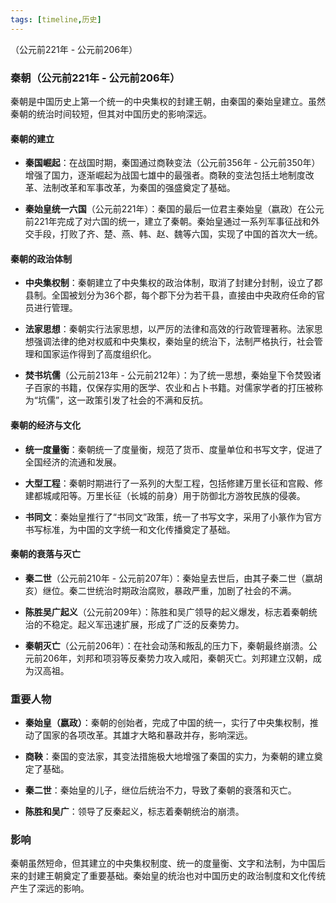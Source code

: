 ```yaml
---
tags: [timeline,历史]
---
```

<span 
	 class='ob-timelines' 
	  data-date='-221-01-01-00' 
	  data-title='秦' 
	  data-class='orange' 
	  data-img = '' 
	  data-type='range' 
	  data-end='-206-01-01-00'> 
	（公元前221年 - 公元前206年）
</span>
### 秦朝（公元前221年 - 公元前206年）

秦朝是中国历史上第一个统一的中央集权的封建王朝，由秦国的秦始皇建立。虽然秦朝的统治时间较短，但其对中国历史的影响深远。

#### 秦朝的建立

- **秦国崛起**：在战国时期，秦国通过商鞅变法（公元前356年 - 公元前350年）增强了国力，逐渐崛起为战国七雄中的最强者。商鞅的变法包括土地制度改革、法制改革和军事改革，为秦国的强盛奠定了基础。

- **秦始皇统一六国**（公元前221年）：秦国的最后一位君主秦始皇（嬴政）在公元前221年完成了对六国的统一，建立了秦朝。秦始皇通过一系列军事征战和外交手段，打败了齐、楚、燕、韩、赵、魏等六国，实现了中国的首次大一统。

#### 秦朝的政治体制

- **中央集权制**：秦朝建立了中央集权的政治体制，取消了封建分封制，设立了郡县制。全国被划分为36个郡，每个郡下分为若干县，直接由中央政府任命的官员进行管理。

- **法家思想**：秦朝实行法家思想，以严厉的法律和高效的行政管理著称。法家思想强调法律的绝对权威和中央集权，秦始皇的统治下，法制严格执行，社会管理和国家运作得到了高度组织化。

- **焚书坑儒**（公元前213年 - 公元前212年）：为了统一思想，秦始皇下令焚毁诸子百家的书籍，仅保存实用的医学、农业和占卜书籍。对儒家学者的打压被称为“坑儒”，这一政策引发了社会的不满和反抗。

#### 秦朝的经济与文化

- **统一度量衡**：秦朝统一了度量衡，规范了货币、度量单位和书写文字，促进了全国经济的流通和发展。

- **大型工程**：秦朝时期进行了一系列的大型工程，包括修建万里长征和宫殿、修建都城咸阳等。万里长征（长城的前身）用于防御北方游牧民族的侵袭。

- **书同文**：秦始皇推行了“书同文”政策，统一了书写文字，采用了小篆作为官方书写标准，为中国的文字统一和文化传播奠定了基础。

#### 秦朝的衰落与灭亡

- **秦二世**（公元前210年 - 公元前207年）：秦始皇去世后，由其子秦二世（嬴胡亥）继位。秦二世统治时期政治腐败，暴政严重，加剧了社会的不满。

- **陈胜吴广起义**（公元前209年）：陈胜和吴广领导的起义爆发，标志着秦朝统治的不稳定。起义军迅速扩展，形成了广泛的反秦势力。

- **秦朝灭亡**（公元前206年）：在社会动荡和叛乱的压力下，秦朝最终崩溃。公元前206年，刘邦和项羽等反秦势力攻入咸阳，秦朝灭亡。刘邦建立汉朝，成为汉高祖。

### 重要人物

- **秦始皇（嬴政）**：秦朝的创始者，完成了中国的统一，实行了中央集权制，推动了国家的各项改革。其雄才大略和暴政并存，影响深远。

- **商鞅**：秦国的变法家，其变法措施极大地增强了秦国的实力，为秦朝的建立奠定了基础。

- **秦二世**：秦始皇的儿子，继位后统治不力，导致了秦朝的衰落和灭亡。

- **陈胜和吴广**：领导了反秦起义，标志着秦朝统治的崩溃。

### 影响

秦朝虽然短命，但其建立的中央集权制度、统一的度量衡、文字和法制，为中国后来的封建王朝奠定了重要基础。秦始皇的统治也对中国历史的政治制度和文化传统产生了深远的影响。